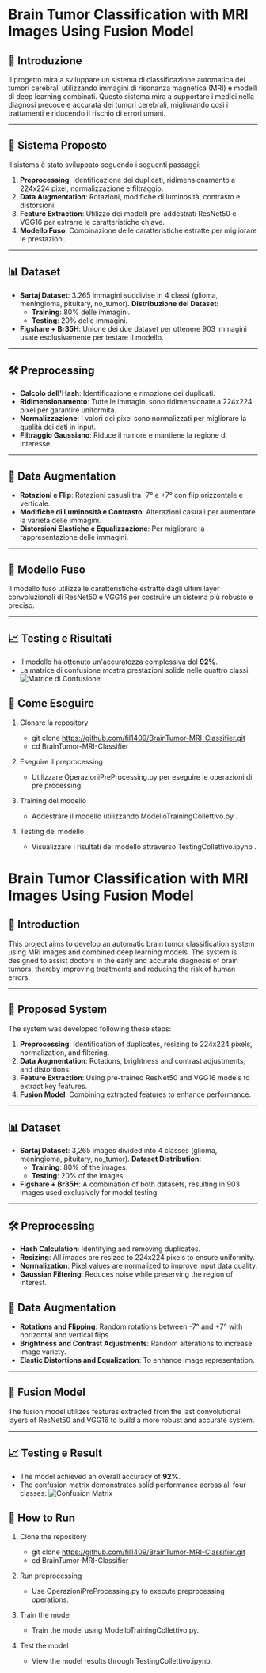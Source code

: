 # Brain Tumor Classification with MRI Images Using Fusion Model   

## 🧠 Introduzione  
Il progetto mira a sviluppare un sistema di classificazione automatica dei tumori cerebrali utilizzando immagini di risonanza magnetica (MRI) e modelli di deep learning combinati. Questo sistema mira a supportare i medici nella diagnosi precoce e accurata dei tumori cerebrali, migliorando così i trattamenti e riducendo il rischio di errori umani.

---

## 🚀 Sistema Proposto  
Il sistema è stato sviluppato seguendo i seguenti passaggi:  
1. **Preprocessing**: Identificazione dei duplicati, ridimensionamento a 224x224 pixel, normalizzazione e filtraggio.  
2. **Data Augmentation**: Rotazioni, modifiche di luminosità, contrasto e distorsioni.  
3. **Feature Extraction**: Utilizzo dei modelli pre-addestrati ResNet50 e VGG16 per estrarre le caratteristiche chiave.  
4. **Modello Fuso**: Combinazione delle caratteristiche estratte per migliorare le prestazioni.

---

## 📊 Dataset  
- **Sartaj Dataset**: 3.265 immagini suddivise in 4 classi (glioma, meningioma, pituitary, no_tumor).
  **Distribuzione del Dataset:**
  - **Training**: 80% delle immagini.
  - **Testing**: 20% delle immagini.
- **Figshare + Br35H**: Unione dei due dataset per ottenere 903 immagini usate esclusivamente per testare il modello.


---

## 🛠️ Preprocessing  
- **Calcolo dell'Hash**: Identificazione e rimozione dei duplicati.  
- **Ridimensionamento**: Tutte le immagini sono ridimensionate a 224x224 pixel per garantire uniformità.  
- **Normalizzazione**: I valori dei pixel sono normalizzati per migliorare la qualità dei dati in input.  
- **Filtraggio Gaussiano**: Riduce il rumore e mantiene la regione di interesse.
---

## 🔄 Data Augmentation  
- **Rotazioni e Flip**: Rotazioni casuali tra -7° e +7° con flip orizzontale e verticale.  
- **Modifiche di Luminosità e Contrasto**: Alterazioni casuali per aumentare la varietà delle immagini.  
- **Distorsioni Elastiche e Equalizzazione**: Per migliorare la rappresentazione delle immagini.

---

## 🔧 Modello Fuso  
Il modello fuso utilizza le caratteristiche estratte dagli ultimi layer convoluzionali di ResNet50 e VGG16 per costruire un sistema più robusto e preciso.  

---

## 📈 Testing e Risultati  
- Il modello ha ottenuto un'accuratezza complessiva del **92%**.  
- La matrice di confusione mostra prestazioni solide nelle quattro classi:  
![Matrice di Confusione](images/Immagine1.jpg)

## 🏁 Come Eseguire
1)  Clonare la repository

    - git clone https://github.com/fil1409/BrainTumor-MRI-Classifier.git
    - cd BrainTumor-MRI-Classifier

2)  Eseguire il preprocessing

    - Utilizzare  OperazioniPreProcessing.py per eseguire le operazioni di pre processing.

3)  Training del modello
   
    - Addestrare il modello utilizzando ModelloTrainingCollettivo.py .

4)  Testing del modello
   
    - Visualizzare i risultati del modello attraverso TestingCollettivo.ipynb .


 # Brain Tumor Classification with MRI Images Using Fusion Model   

## 🧠 Introduction
This project aims to develop an automatic brain tumor classification system using MRI images and combined deep learning models. The system is designed to assist doctors in the early and accurate diagnosis of brain tumors, thereby improving treatments and reducing the risk of human errors.

---

## 🧠 Proposed System
The system was developed following these steps:  
1. **Preprocessing**: Identification of duplicates, resizing to 224x224 pixels, normalization, and filtering.  
2. **Data Augmentation**: Rotations, brightness and contrast adjustments, and distortions.  
3. **Feature Extraction**: Using pre-trained ResNet50 and VGG16 models to extract key features.  
4. **Fusion Model**: Combining extracted features to enhance performance.

---

## 📊 Dataset  
- **Sartaj Dataset**: 3,265 images divided into 4 classes (glioma, meningioma, pituitary, no_tumor).
  **Dataset Distribution:**
  - **Training**: 80% of the images.
  - **Testing**: 20% of the images.
- **Figshare + Br35H**: A combination of both datasets, resulting in 903 images used exclusively for model testing.

---

## 🛠️ Preprocessing  
- **Hash Calculation**: Identifying and removing duplicates.  
- **Resizing**: All images are resized to 224x224 pixels to ensure uniformity.  
- **Normalization**: Pixel values are normalized to improve input data quality. 
- **Gaussian Filtering**: Reduces noise while preserving the region of interest.

## 🔄 Data Augmentation  
- **Rotations and Flipping**: Random rotations between -7° and +7° with horizontal and vertical flips.
- **Brightness and Contrast Adjustments**: Random alterations to increase image variety.
- **Elastic Distortions and Equalization**: To enhance image representation.

---

## 🔧 Fusion Model   
The fusion model utilizes features extracted from the last convolutional layers of ResNet50 and VGG16 to build a more robust and accurate system. 

---

## 📈 Testing e Result  
- The model achieved an overall accuracy of **92%**.  
- The confusion matrix demonstrates solid performance across all four classes: 
![Confusion Matrix](images/Immagine1.jpg)

## 🏁 How to Run
1) Clone the repository

    - git clone https://github.com/fil1409/BrainTumor-MRI-Classifier.git
    - cd BrainTumor-MRI-Classifier

2) Run preprocessing

    - Use OperazioniPreProcessing.py to execute preprocessing operations.

3)  Train the model
   
    - Train the model using ModelloTrainingCollettivo.py.

4)  Test the model
   
    - View the model results through TestingCollettivo.ipynb.

